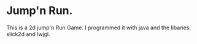 # Jump'n Run.
This is a 2d jump'n Run Game. I programmed it with java and the libaries: slick2d and lwjgl. 
